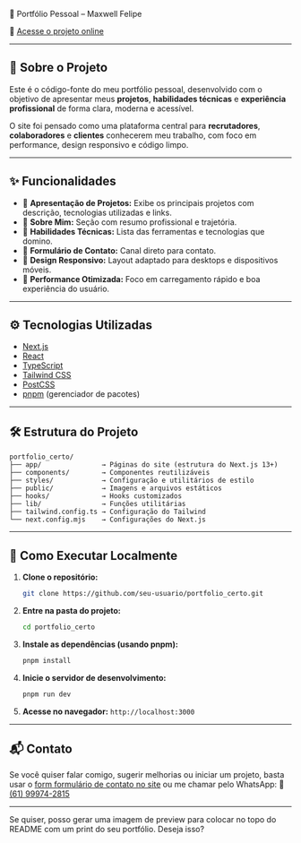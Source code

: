💼 Portfólio Pessoal – Maxwell Felipe

🔗 [Acesse o projeto online](https://portfolio-v1-hpet.vercel.app/)

---

## 📖 Sobre o Projeto

Este é o código-fonte do meu portfólio pessoal, desenvolvido com o objetivo de apresentar meus **projetos**, **habilidades técnicas** e **experiência profissional** de forma clara, moderna e acessível.

O site foi pensado como uma plataforma central para **recrutadores**, **colaboradores** e **clientes** conhecerem meu trabalho, com foco em performance, design responsivo e código limpo.

---

## ✨ Funcionalidades

* 🔹 **Apresentação de Projetos:** Exibe os principais projetos com descrição, tecnologias utilizadas e links.
* 🔹 **Sobre Mim:** Seção com resumo profissional e trajetória.
* 🔹 **Habilidades Técnicas:** Lista das ferramentas e tecnologias que domino.
* 🔹 **Formulário de Contato:** Canal direto para contato.
* 🔹 **Design Responsivo:** Layout adaptado para desktops e dispositivos móveis.
* 🔹 **Performance Otimizada:** Foco em carregamento rápido e boa experiência do usuário.

---

## ⚙️ Tecnologias Utilizadas

* [Next.js](https://nextjs.org/)
* [React](https://react.dev/)
* [TypeScript](https://www.typescriptlang.org/)
* [Tailwind CSS](https://tailwindcss.com/)
* [PostCSS](https://postcss.org/)
* [pnpm](https://pnpm.io/) (gerenciador de pacotes)

---

## 🛠️ Estrutura do Projeto

```
portfolio_certo/
├── app/               → Páginas do site (estrutura do Next.js 13+)
├── components/        → Componentes reutilizáveis
├── styles/            → Configuração e utilitários de estilo
├── public/            → Imagens e arquivos estáticos
├── hooks/             → Hooks customizados
├── lib/               → Funções utilitárias
├── tailwind.config.ts → Configuração do Tailwind
└── next.config.mjs    → Configurações do Next.js
```

---

## 🚀 Como Executar Localmente

1. **Clone o repositório:**

   ```bash
   git clone https://github.com/seu-usuario/portfolio_certo.git
   ```

2. **Entre na pasta do projeto:**

   ```bash
   cd portfolio_certo
   ```

3. **Instale as dependências (usando pnpm):**

   ```bash
   pnpm install
   ```

4. **Inicie o servidor de desenvolvimento:**

   ```bash
   pnpm run dev
   ```

5. **Acesse no navegador:**
   `http://localhost:3000`

---

## 📬 Contato

Se você quiser falar comigo, sugerir melhorias ou iniciar um projeto, basta usar o [form formulário de contato no site](https://portfolio-v1-hpet.vercel.app/#contato) ou me chamar pelo WhatsApp:
📱 [(61) 99974-2815](https://wa.me/5561999742815)

---

Se quiser, posso gerar uma imagem de preview para colocar no topo do README com um print do seu portfólio. Deseja isso? 
